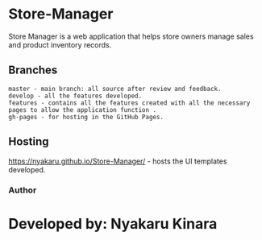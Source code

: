 # Store-Manager

Store Manager is a web application that helps store owners manage sales and product inventory records.
## Branches

    master - main branch: all source after review and feedback.
    develop - all the features developed.
    features - contains all the features created with all the necessary pages to allow the application function .
    gh-pages - for hosting in the GitHub Pages.

## Hosting

 https://nyakaru.github.io/Store-Manager/ - hosts the UI templates developed.
### Author

# Developed by:  Nyakaru Kinara

